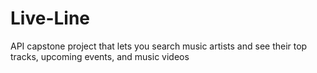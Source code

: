 # Live-Line
API capstone project that lets you search music artists and see their top tracks, upcoming events, and music videos